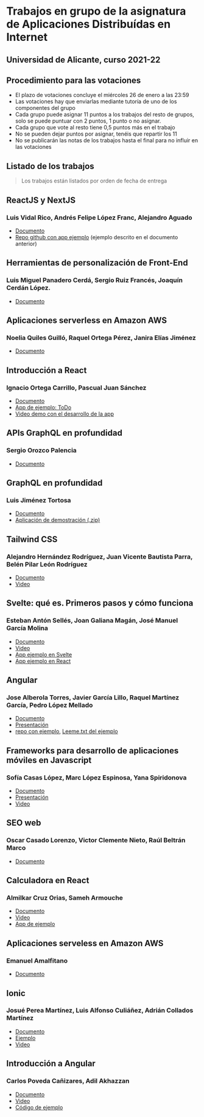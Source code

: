 # Trabajos en grupo de la asignatura de Aplicaciones Distribuídas en Internet
## Universidad de Alicante, curso 2021-22


## Procedimiento para las votaciones

- El plazo de votaciones concluye el miércoles 26 de enero a las 23:59
- Las votaciones hay que enviarlas mediante tutoría de uno de los componentes del grupo
- Cada grupo puede asignar 11 puntos a los trabajos del resto de grupos, solo se puede puntuar con 2 puntos, 1 punto o no asignar. 
- Cada grupo que vote al resto tiene 0,5 puntos más en el trabajo
- No se pueden dejar puntos por asignar, tenéis que repartir los 11
- No se publicarán las notas de los trabajos hasta el final para no influir en las votaciones


## Listado de los trabajos

> Los trabajos están listados por orden de fecha de entrega


## ReactJS y NextJS
### Luis Vidal Rico, Andrés Felipe López Franc, Alejandro Aguado

- [Documento](ReactJS_NextJS/documento.pdf)
- [Repo github con app ejemplo](https://github.com/Baidal/ADI-ToDos) (ejemplo descrito en el documento anterior)

## Herramientas de personalización de Front-End
### Luis Miguel Panadero Cerdá, Sergio Ruiz Francés, Joaquín Cerdán López.

- [Documento](herramientas_frontend/herramientas.pdf)

## Aplicaciones serverless en Amazon AWS
### Noelia Quiles Guilló, Raquel Ortega Pérez, Janira Elías Jiménez

- [Documento](AWS/aws.pdf)

## Introducción a React
### Ignacio Ortega Carrillo, Pascual Juan Sánchez

- [Documento](intro_react/intro_react.pdf)
- [App de ejemplo: ToDo](https://github.com/subebaja9/ADIReact)
- [Video demo con el desarrollo de la app](https://drive.google.com/file/d/18GV9r2lHFbHdJPcacr7sXJVMgDV8V10Z/view)

## APIs GraphQL en profundidad
### Sergio Orozco Palencia

- [Documento](GraphQL/GraphQL.pdf)

## GraphQL en profundidad
### Luis Jiménez Tortosa

- [Documento](GraphQL2/GraphQL.pdf)
- [Aplicación de demostración (.zip)](GraphQL2/implementacion.zip)


## Tailwind CSS
### Alejandro Hernández Rodríguez, Juan Vicente Bautista Parra, Belén Pilar León Rodríguez

- [Documento](TailwindCSS/InformeTailwindCSS.html)
- [Video](https://youtu.be/vmepwG90kvk)

## Svelte: qué es. Primeros pasos y cómo funciona
### Esteban Antón Sellés, Joan Galiana Magán, José Manuel García Molina

- [Documento](Svelte/Svelte.pdf)
- [Video](https://drive.google.com/file/d/16kVKn-eEGPQBonTe3kadV1wsZI1WtZI2/view)
- [App ejemplo en Svelte](https://drive.google.com/file/d/1tb9UMfKmhu4pgnicP4pqY8XKN_Wt1b6_/view?usp=sharing)
- [App ejemplo en React](https://drive.google.com/file/d/14hUIAOar17fYiHelqgAet1q5jTCLItiT/view?usp=sharing)

## Angular
### Jose Alberola Torres, Javier García Lillo, Raquel Martínez García, Pedro López Mellado

- [Documento](angular/Memoria.pdf)
- [Presentación](angular/Presentacion.pdf)
- [repo con ejemplo](https://github.com/JoseAlberola/ADIAngular), [Leeme.txt del ejemplo](angular/LEEME.txt)

## Frameworks para desarrollo de aplicaciones móviles en Javascript
### Sofía Casas López, Marc López Espinosa, Yana Spiridonova

- [Documento](https://drive.google.com/file/d/13JZu8XjQRC2PByICHk5fi6Zs-4Xl1LSE/view?usp=sharing)
- [Presentación](https://drive.google.com/file/d/1K4qzVhGtuZSnGk4K6AmhAJdhzEu4eZO4/view?usp=sharing)
- [Video](https://drive.google.com/file/d/1FHSp4zz0lBvUpUoHVhJhRXYwXtKbCdGK/view?usp=sharing)

## SEO web
### Oscar Casado Lorenzo, Victor Clemente Nieto, Raúl Beltrán Marco

- [Documento](SEO/SEO.pdf)

## Calculadora en React
### Almilkar Cruz Orias, Sameh Armouche

- [Documento](ReactCalculadora/Memoria.html)
- [Video](https://drive.google.com/file/d/1jlppfq8wvfCB0ZOJBaozs7DRfm0QJpyJ/view?usp=sharing)
- [App de ejemplo](ReactCalculadora/app.zip)

## Aplicaciones serveless en Amazon AWS
### Emanuel Amalfitano

- [Documento](AWS2/AWS2.pdf)

## Ionic
### Josué Perea Martínez, Luis Alfonso Culiáñez, Adrián Collados Martínez

- [Documento](Ionic/Ionic.pdf)
- [Ejemplo](Ionic/adi-ejemplo.zip)
- [Video](https://youtu.be/5nJGK6t8wfM)

## Introducción a Angular
### Carlos Poveda Cañizares, Adil Akhazzan

- [Documento](intro_angular/intro_angular.pdf)
- [Video](ttps://drive.google.com/file/d/1myX5gtXCnzWZtHXiUzPVwayjP62onf-c/view?usp=sharing)
- [Código de ejemplo](intro_angular/codigo.zip)





